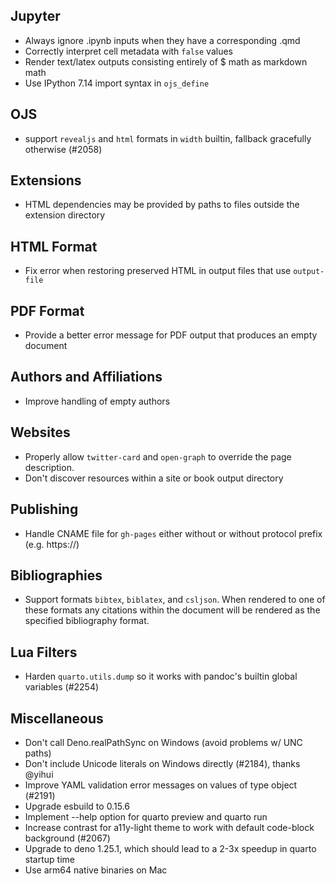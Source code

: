 ## Jupyter

- Always ignore .ipynb inputs when they have a corresponding .qmd
- Correctly interpret cell metadata with `false` values
- Render text/latex outputs consisting entirely of $ math as markdown math
- Use IPython 7.14 import syntax in `ojs_define`

## OJS

- support `revealjs` and `html` formats in `width` builtin, fallback gracefully otherwise (#2058)

## Extensions

- HTML dependencies may be provided by paths to files outside the extension directory

## HTML Format

- Fix error when restoring preserved HTML in output files that use `output-file`

## PDF Format

- Provide a better error message for PDF output that produces an empty document

## Authors and Affiliations

- Improve handling of empty authors

## Websites

- Properly allow `twitter-card` and `open-graph` to override the page description.
- Don't discover resources within a site or book output directory

## Publishing

- Handle CNAME file for `gh-pages` either without or without protocol prefix (e.g. https://)

## Bibliographies

- Support formats `bibtex`, `biblatex`, and `csljson`. When rendered to one of these formats any citations within the document will be rendered as the specified bibliography format.

## Lua Filters

- Harden `quarto.utils.dump` so it works with pandoc's builtin global variables (#2254)

## Miscellaneous

- Don't call Deno.realPathSync on Windows (avoid problems w/ UNC paths)
- Don't include Unicode literals on Windows directly (#2184), thanks @yihui
- Improve YAML validation error messages on values of type object (#2191)
- Upgrade esbuild to 0.15.6
- Implement --help option for quarto preview and quarto run
- Increase contrast for a11y-light theme to work with default code-block background (#2067)
- Upgrade to deno 1.25.1, which should lead to a 2-3x speedup in quarto startup time
- Use arm64 native binaries on Mac
